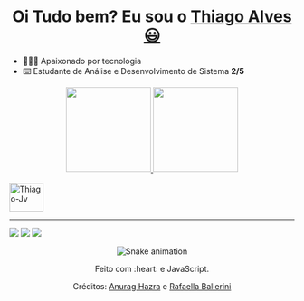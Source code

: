 

  <h1 align="center">
    Oi Tudo bem? Eu sou o 
    <a href="https://www.linkedin.com/in/thiagodev-alves/">Thiago Alves 😃️</a>
  </h1>

- 🧑🏻‍💻 Apaixonado por tecnologia
- ⌨️ Estudante de Análise e Desenvolvimento de Sistema  **2/5**

<div align="center">
  <a href="https://github.com/thiagoalves96">
    <img height="150em" src="https://github-readme-stats.vercel.app/api?username=thiagoalves96&count_private=true&include_all_commits=true&show_icons=true&theme=dracula&hide_border=false&show_owner=true"/>
    <img height="150em" src="https://github-readme-stats.vercel.app/api/top-langs/?username=thiagoalves96&theme=dracula&hide_border=false&&layout=compact"/>
  </a>
</div>


<div style="display: inline_block"><br>
 <a href="https://github.com/thiagoalves96/Java" target="_blank"> <img align="center" alt="Thiago-Jv" height="50" width="60" 
   src="https://cdn.jsdelivr.net/gh/devicons/devicon/icons/java/java-original-wordmark.svg" /> <a/>
          

  </div>
 
 ------------------

<div> 
  <a href="https://www.linkedin.com/in/thiagodev-alves/" target="_blank"> <img src="https://img.shields.io/badge/-LinkedIn-%230077B5?style=for-the-badge&logo=linkedin&logoColor=white" target="_blank"></a>
  <a href="https://wa.me/5511992459507?text=Ol%C3%A1+peguei+o+seu+contato+pelo+GitHub%21" target="_blank"><img src="https://img.shields.io/badge/WhatsApp-25D366?style=for-the-badge&logo=whatsapp&logoColor=white" target="_blank"></a> 
  <a href="mailto:thiagodev22@hotmail.com"><img src="https://img.shields.io/badge/-Gmail-%23333?style=for-the-badge&logo=gmail&logoColor=white" target="_blank"></a>
</div>

<div align="center">

  ![Snake animation](https://github.com/danielbped/danielbped/blob/output/github-contribution-grid-snake.svg)
  
</div>

<div align="center">
  <p>Feito com :heart: e JavaScript.</p>
  <p>Créditos: <a href="https://github.com/anuraghazra/github-readme-stats">Anurag Hazra</a> e <a href="https://github.com/rafaballerini">Rafaella Ballerini</a></p>
</div>
